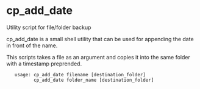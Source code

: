 # cp_add_date
Utility script for file/folder backup

cp_add_date is a small shell utility that can be used for appending the date in front of the name.

This scripts takes a file as an argument and copies it into the same folder with a timestamp preprended.

       usage: cp_add_date filename [destination_folder]
              cp_add_date folder_name [destination_folder]
